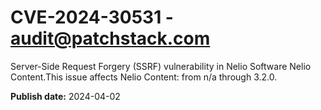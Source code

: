 # CVE-2024-30531 - audit@patchstack.com

Server-Side Request Forgery (SSRF) vulnerability in Nelio Software Nelio Content.This issue affects Nelio Content: from n/a through 3.2.0.



**Publish date:** 2024-04-02
